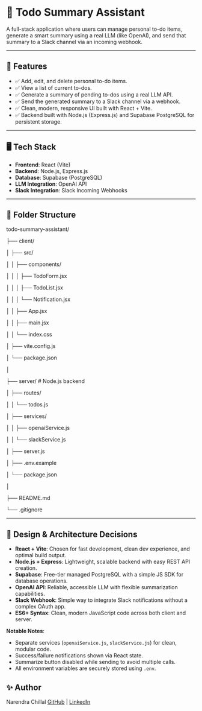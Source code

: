 # 📌 Todo Summary Assistant

A full-stack application where users can manage personal to-do items, generate a smart summary using a real LLM (like OpenAI), and send that summary to a Slack channel via an incoming webhook.

---

## 📸 Features

- ✅ Add, edit, and delete personal to-do items.
- ✅ View a list of current to-dos.
- ✅ Generate a summary of pending to-dos using a real LLM API.
- ✅ Send the generated summary to a Slack channel via a webhook.
- ✅ Clean, modern, responsive UI built with React + Vite.
- ✅ Backend built with Node.js (Express.js) and Supabase PostgreSQL for persistent storage.

---

## 🖥️ Tech Stack

- **Frontend**: React (Vite)
- **Backend**: Node.js, Express.js
- **Database**: Supabase (PostgreSQL)
- **LLM Integration**: OpenAI API
- **Slack Integration**: Slack Incoming Webhooks

---

## 📂 Folder Structure

todo-summary-assistant/

├── client/

│ ├── src/

│ │ ├── components/

│ │ │ ├── TodoForm.jsx

│ │ │ ├── TodoList.jsx

│ │ │ └── Notification.jsx

│ │ ├── App.jsx

│ │ ├── main.jsx

│ │ └── index.css

│ ├── vite.config.js

│ └── package.json

│

├── server/ # Node.js backend

│ ├── routes/

│ │ └── todos.js

│ ├── services/

│ │ ├── openaiService.js

│ │ └── slackService.js

│ ├── server.js

│ ├── .env.example

│ └── package.json

│

├── README.md

└── .gitignore

---

## 📝 Design & Architecture Decisions

- **React + Vite**: Chosen for fast development, clean dev experience, and optimal build output.
- **Node.js + Express**: Lightweight, scalable backend with easy REST API creation.
- **Supabase**: Free-tier managed PostgreSQL with a simple JS SDK for database operations.
- **OpenAI API**: Reliable, accessible LLM with flexible summarization capabilities.
- **Slack Webhook**: Simple way to integrate Slack notifications without a complex OAuth app.
- **ES6+ Syntax**: Clean, modern JavaScript code across both client and server.

**Notable Notes**:

- Separate services (`openaiService.js`, `slackService.js`) for clean, modular code.
- Success/failure notifications shown via React state.
- Summarize button disabled while sending to avoid multiple calls.
- All environment variables are securely stored using `.env`.

## ✨ Author

Narendra Chillal
[GitHub](https://github.com/Narendrachillal) | [LinkedIn](https://www.linkedin.com/in/narendra-chillal-5b7669207)
